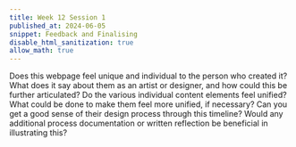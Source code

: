 ```yaml
---
title: Week 12 Session 1
published_at: 2024-06-05
snippet: Feedback and Finalising
disable_html_sanitization: true
allow_math: true
---
```


Does this webpage feel unique and individual to the person who created it? What does it say about them as an artist or designer, and how could this be further articulated?
Do the various individual content elements feel unified? What could be done to make them feel more unified, if necessary?
Can you get a good sense of their design process through this timeline? Would any additional process documentation or written reflection be beneficial in illustrating this?